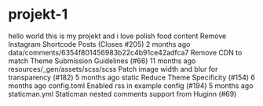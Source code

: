 # projekt-1

hello world this is my projekt and i love polish food
content
Remove Instagram Shortcode Posts (Closes #205)
2 months ago
data/comments/6354f801456983b22c4b91ce42adfca7
Remove CDN to match Theme Submission Guidelines (#66)
11 months ago
resources/_gen/assets/scss/scss
Patch image width and blur for transparency (#182)
5 months ago
static
Reduce Theme Specificity (#154)
6 months ago
config.toml
Enabled rss in example config (#194)
5 months ago
staticman.yml
Staticman nested comments support from Huginn (#69)
